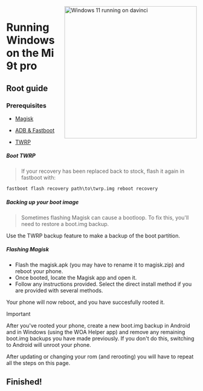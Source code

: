 <img align="right" src="https://raw.githubusercontent.com/graphiks/woa-raphael/main/media/raphael.png" width="350" alt="Windows 11 running on davinci">

# Running Windows on the Mi 9t pro

## Root guide

### Prerequisites
- [Magisk](https://github.com/topjohnwu/Magisk/releases/latest)

- [ADB & Fastboot](https://developer.android.com/studio/releases/platform-tools)

- [TWRP](https://eu.dl.twrp.me/davinci/twrp-3.7.0_9-0-davinci.img)

##### Boot TWRP
> If your recovery has been replaced back to stock, flash it again in fastboot with:
```cmd
fastboot flash recovery path\to\twrp.img reboot recovery
```
##### Backing up your boot image
> Sometimes flashing Magisk can cause a bootloop. To fix this, you'll need to restore a boot.img backup.

Use the TWRP backup feature to make a backup of the boot partition.

##### Flashing Magisk
- Flash the magisk.apk (you may have to rename it to magisk.zip) and reboot your phone. 
- Once booted, locate the Magisk app and open it.
- Follow any instructions provided. Select the direct install method if you are provided with several methods.

Your phone will now reboot, and you have succesfully rooted it.

> [!IMPORTANT]
> After you've rooted your phone, create a new boot.img backup in Android and in Windows (using the WOA Helper app) and remove any remaining boot.img backups you have made previously. If you don't do this, switching to Android will unroot your phone.
> 
> After updating or changing your rom (and rerooting) you will have to repeat all the steps on this page.

## Finished!
